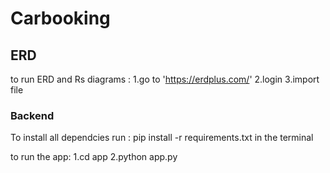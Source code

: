 # Carbooking
## ERD
to run ERD and Rs diagrams :
1.go to 'https://erdplus.com/'
2.login
3.import file


### Backend

To install all dependcies 
 run : pip install -r requirements.txt in the terminal
 
 to run the app:
 1.cd app
 2.python app.py


